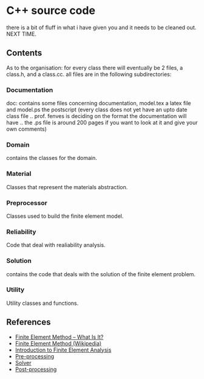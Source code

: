 # C++ source code

there is a bit of fluff in what i have given you and it needs to be
cleaned out. NEXT TIME.

## Contents
As to the organisation: for every class there will eventually be 2 files, a class.h, and a class.cc. all files are in the following subdirectories:

### Documentation
doc: contains some files concerning documentation, model.tex a latex
file and model.ps the postscript (every class does not yet have an upto
date class file .. prof. fenves is deciding on the format the
documentation will have .. the .ps file is around 200 pages if you want
to look at it and give your own comments)

### Domain
contains the classes for the domain.

### Material
Classes that represent the materials abstraction.

### Preprocessor
Classes used to build the finite element model.

### Reliability
Code that deal with realiability analysis.

### Solution
contains the code that deals with the solution of the finite element problem.

### Utility
Utility classes and functions.

## References

- [Finite Element Method – What Is It?](https://www.simscale.com/blog/2016/10/what-is-finite-element-method)
- [Finite Element Method (Wikipedia)](https://en.wikipedia.org/wiki/Finite_element_method)
- [Introduction to Finite Element Analysis](https://fem-heroes.org/introduction-to-fea/)
- [Pre-processing](https://fem-heroes.org/preprocessing)
- [Solver](https://fem-heroes.org/solver)
- [Post-processing](https://fem-heroes.org/postprocessing/)

<!-- NOTES FOR MYSELF: -->
<!-- notes for alpha cluster: -->
<!--   1) change 'ssh' in ~/remote/remote.c to 'rsh' -->
<!--   2) remove the threaded profile solver -->

<!-- notes for holden: -->
<!--   1) create a HoldenMachineBroker which starts processes on the -->
<!--      alpha cluster. -->

<!-- notes for millenium machines: -->
<!--   1) not yet working for CC compiler, need to bcopy() struct addr to -->
<!--      addr_in -->
<!--   2) the parallel domain decomposition is using ssh to start the -->
<!--      remote processes, has to be set up so don't need to supply password - -->
<!--      this can be done from mill.cs - but not from any other millenium machine! -->
<!--      they must have some problem with ssh. talk to eric again. -->
<!--      rsh would be nice! see if eric will allow rsh until fix ssh? -->



